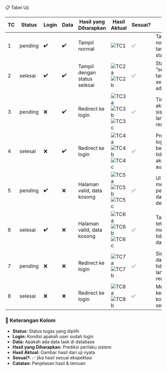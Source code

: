 📋 Tabel Uji

| TC | Status  | Login | Data | Hasil yang Diharapkan             | Hasil Aktual                  | Sesuai? | Catatan |
|----|---------|-------|------|-----------------------------------|-------------------------------|---------|---------|
| 1  | pending | ✔️     | ✔️    | Tampil normal                     | ![TC1](https://github.com/user-attachments/assets/0987cd22-c152-44c6-a637-c0efeba4031e) | ✅ | Tampilan normal, data tampil sesuai status |
| 2  | selesai | ✔️     | ✔️    | Tampil dengan status selesai      | ![TC2a](https://github.com/user-attachments/assets/baa10c1c-2803-4c5e-a0a6-cb9cbd166741) <br> ![TC2b](https://github.com/user-attachments/assets/91cd1281-0642-49d9-997b-78075590889e) | ✅ | Status “selesai” tampil sesuai, tidak ada error |
| 3  | pending | ❌     | ✔️    | Redirect ke login                 | ![TC3a](https://github.com/user-attachments/assets/4169eca9-6ebe-43b5-827a-e00195b9664c) <br> ![TC3b](https://github.com/user-attachments/assets/cb45ba08-43b4-4c71-b75f-48fd9cb3958c) <br> ![TC3c](https://github.com/user-attachments/assets/b8f57448-f45a-444c-a8e8-63aa608d9c84) | ✅ | Tidak bisa akses data, sistem langsung redirect |
| 4  | selesai | ❌     | ✔️    | Redirect ke login                 | ![TC4a](https://github.com/user-attachments/assets/8c5c2006-793f-4655-b860-0caabcb549d2) <br> ![TC4b](https://github.com/user-attachments/assets/a8dc95c8-d6fe-49f6-a5a1-7212fc145148) <br> ![TC4c](https://github.com/user-attachments/assets/a594574a-a28d-4509-8e51-50e575b7ad6c) | ✅ | Proteksi login berhasil; tidak bisa akses tanpa autentikasi |
| 5  | pending | ✔️     | ❌    | Halaman valid, data kosong        | ![TC5a](https://github.com/user-attachments/assets/27f5e01d-081f-46df-a92a-4756b97ea4b7) <br> ![TC5b](https://github.com/user-attachments/assets/ac288dcc-fe42-4692-a964-586f5777e921) <br> ![TC5c](https://github.com/user-attachments/assets/3553986f-bdfb-4216-9f28-fcde85fa1878) | ✅ | UI menampilkan pesan “no data” dengan baik |
| 6  | selesai | ✔️     | ❌    | Halaman valid, data kosong        | ![TC6a](https://github.com/user-attachments/assets/ac6c8441-f94a-4930-a04c-7421048ba574) <br> ![TC6b](https://github.com/user-attachments/assets/d1be81a2-75de-448a-bb25-78606651957c) <br> ![TC6c](https://github.com/user-attachments/assets/cc48a924-7473-48fb-a335-dbb94b229996) | ✅ | Tampilan tetap stabil meskipun tidak ada data |
| 7  | pending | ❌     | ❌    | Redirect ke login                 | ![TC7a](https://github.com/user-attachments/assets/b2f23461-5118-47ec-98d4-285baa00c4b7) <br> ![TC7b](https://github.com/user-attachments/assets/57746678-40ee-4687-82bd-f49cbc97f14c) | ✅ | Sistem aman dari akses tidak sah, langsung redirect |
| 8  | selesai | ❌     | ❌    | Redirect ke login                 | ![TC8a](https://github.com/user-attachments/assets/048062b2-dc65-47e6-a98f-3c5d28eade86) <br> ![TC8b](https://github.com/user-attachments/assets/bbdd4dad-6b6c-4764-be7b-274799adb5aa) | ✅ | Mekanisme keamanan konsisten di semua status |

### 📌 Keterangan Kolom
- **Status:** Status tugas yang dipilih
- **Login:** Kondisi apakah user sudah login
- **Data:** Apakah ada data task di database
- **Hasil yang Diharapkan:** Prediksi perilaku sistem
- **Hasil Aktual:** Gambar hasil dari uji nyata
- **Sesuai?:** ✅ jika hasil sesuai ekspektasi
- **Catatan:** Penjelasan hasil & temuan
